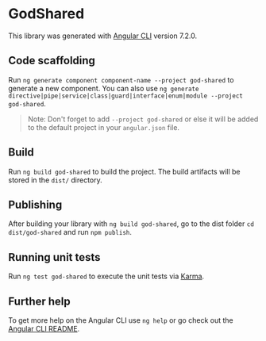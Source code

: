 # GodShared

This library was generated with [Angular CLI](https://github.com/angular/angular-cli) version 7.2.0.

## Code scaffolding

Run `ng generate component component-name --project god-shared` to generate a new component. You can also use `ng generate directive|pipe|service|class|guard|interface|enum|module --project god-shared`.

> Note: Don't forget to add `--project god-shared` or else it will be added to the default project in your `angular.json` file.

## Build

Run `ng build god-shared` to build the project. The build artifacts will be stored in the `dist/` directory.

## Publishing

After building your library with `ng build god-shared`, go to the dist folder `cd dist/god-shared` and run `npm publish`.

## Running unit tests

Run `ng test god-shared` to execute the unit tests via [Karma](https://karma-runner.github.io).

## Further help

To get more help on the Angular CLI use `ng help` or go check out the [Angular CLI README](https://github.com/angular/angular-cli/blob/master/README.md).
